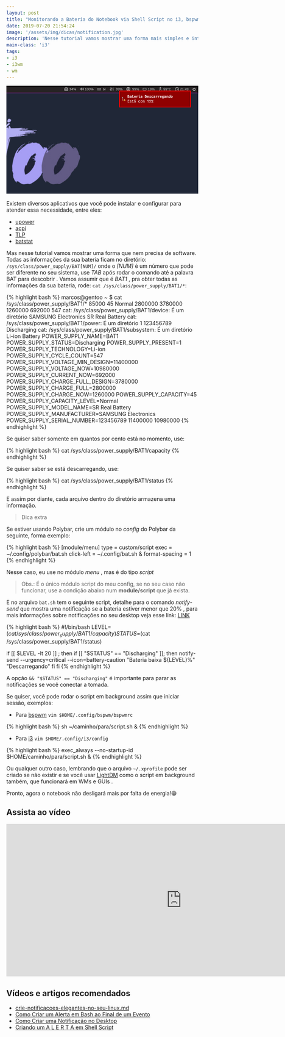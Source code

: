 ```yaml
---
layout: post
title: "Monitorando a Bateria do Notebook via Shell Script no i3, bspwm ou outros"
date: 2019-07-20 21:54:24
image: '/assets/img/dicas/notification.jpg'
description: 'Nesse tutorial vamos mostrar uma forma mais simples e interessante.'
main-class: 'i3'
tags:
- i3
- i3wm
- wm
---
```


![Monitorando a Bateria do Notebook via Shell Script no i3, bspwm ou outros](/assets/img/dicas/notification.jpg)

Existem diversos aplicativos que você pode instalar e configurar para atender essa necessidade, entre eles:

+ [upower](https://upower.freedesktop.org/)
+ [acpi](https://uefi.org/acpi/specs)
+ [TLP](https://linrunner.de/en/tlp/docs/tlp-linux-advanced-power-management.html)
+ [batstat](https://github.com/Juve45/batstat)

Mas nesse tutorial vamos mostrar uma forma que nem precisa de software. Todas as informações da sua bateria ficam no diretório: `/sys/class/power_supply/BAT[NUM]/` onde o *[NUM]* é um número que pode ser diferente no seu sistema, use *TAB* após rodar o comando até a palavra BAT para descobrir . Vamos assumir que é *BAT1* , pra obter todas as informações da sua bateria, rode: `cat /sys/class/power_supply/BAT1/*`:

{% highlight bash %}
marcos@gentoo ~ $ cat /sys/class/power_supply/BAT1/*
85000
45
Normal
2800000
3780000
1260000
692000
547
cat: /sys/class/power_supply/BAT1/device: É um diretório
SAMSUNG Electronics
SR Real Battery
cat: /sys/class/power_supply/BAT1/power: É um diretório
1
123456789
Discharging
cat: /sys/class/power_supply/BAT1/subsystem: É um diretório
Li-ion
Battery
POWER_SUPPLY_NAME=BAT1
POWER_SUPPLY_STATUS=Discharging
POWER_SUPPLY_PRESENT=1
POWER_SUPPLY_TECHNOLOGY=Li-ion
POWER_SUPPLY_CYCLE_COUNT=547
POWER_SUPPLY_VOLTAGE_MIN_DESIGN=11400000
POWER_SUPPLY_VOLTAGE_NOW=10980000
POWER_SUPPLY_CURRENT_NOW=692000
POWER_SUPPLY_CHARGE_FULL_DESIGN=3780000
POWER_SUPPLY_CHARGE_FULL=2800000
POWER_SUPPLY_CHARGE_NOW=1260000
POWER_SUPPLY_CAPACITY=45
POWER_SUPPLY_CAPACITY_LEVEL=Normal
POWER_SUPPLY_MODEL_NAME=SR Real Battery
POWER_SUPPLY_MANUFACTURER=SAMSUNG Electronics
POWER_SUPPLY_SERIAL_NUMBER=123456789
11400000
10980000
{% endhighlight %}

Se quiser saber somente em quantos por cento está no momento, use:

{% highlight bash %}
cat /sys/class/power_supply/BAT1/capacity
{% endhighlight %}

Se quiser saber se está descarregando, use:

{% highlight bash %}
cat /sys/class/power_supply/BAT1/status
{% endhighlight %}

<script async src="https://pagead2.googlesyndication.com/pagead/js/adsbygoogle.js"></script>
<!-- Informat -->
<ins class="adsbygoogle"
 style="display:block"
 data-ad-client="ca-pub-2838251107855362"
 data-ad-slot="2327980059"
 data-ad-format="auto"
 data-full-width-responsive="true"></ins>
<script>
(adsbygoogle = window.adsbygoogle || []).push({});
</script>


E assim por diante, cada arquivo dentro do diretório armazena uma informação.

> Dica extra

Se estiver usando Polybar, crie um módulo no *config* do Polybar da seguinte, forma exemplo:


{% highlight bash %}
[module/menu]
type = custom/script
exec = ~/.config/polybar/bat.sh
click-left = ~/.config/bat.sh &
format-spacing = 1
{% endhighlight %}

Nesse caso, eu use no módulo *menu* , mas é do tipo *script*
> Obs.: É o único módulo script do meu config, se no seu caso não funcionar, use a condição abaixo num **module/script** que já exista.

E no arquivo `bat.sh` tem o seguinte script, detalhe para o comando *notify-send* que mostra uma notificação se a bateria estiver menor que 20% , para mais informações sobre notificações no seu desktop veja esse link: [LINK](https://terminalroot.com.br)

{% highlight bash %}
#!/bin/bash
LEVEL=$(cat /sys/class/power_supply/BAT1/capacity)
STATUS=$(cat /sys/class/power_supply/BAT1/status)

if [[ $LEVEL -lt 20 ]] ; then
        if [[ "$STATUS" == "Discharging" ]]; then
          notify-send --urgency=critical --icon=battery-caution "Bateria baixa ${LEVEL}%" "Descarregando"
        fi
fi
{% endhighlight %}

A opção `&& "$STATUS" == "Discharging"` é importante para parar as notificações se você conectar a tomada.

Se quiser, você pode rodar o script em background assim que iniciar sessão, exemplos:

+ Para [bspwm](cse.google.com/bspwm) `vim $HOME/.config/bspwm/bspwmrc`

{% highlight bash %}
sh ~/caminho/para/script.sh &
{% endhighlight %}

+ Para [i3](cse.google.com/i3) `vim $HOME/.config/i3/config`

{% highlight bash %}
exec_always --no-startup-id $HOME/caminho/para/script.sh &
{% endhighlight %}

Ou qualquer outro caso, lembrando que o arquivo `~/.xprofile` pode ser criado se não existir e se você usar [LightDM](cse) como o script em background também, que funcionará em WMs e GUIs .

Pronto, agora o notebook não desligará mais por falta de energia!😁️

## Assista ao vídeo

<iframe width="920" height="400" src="https://www.youtube.com/embed/LINK" frameborder="0" allow="accelerometer; autoplay; encrypted-media; gyroscope; picture-in-picture" allowfullscreen></iframe>

## Vídeos e artigos recomendados

+ [crie-notificacoes-elegantes-no-seu-linux.md](crie-notificacoes-elegantes-no-seu-linux.md)
+ [Como Criar um Alerta em Bash ao Final de um Evento](https://www.youtube.com/watch?v=wube6BF6xvU)
+ [Como Criar uma Notificação no Desktop](https://www.youtube.com/watch?v=cwrSluiamR4)
+ [Criando um A L E R T A em Shell Script](https://terminalroot.com.br/2019/06/criando-um-a-l-e-r-t-a-em-shell-script.html)


